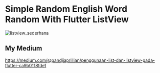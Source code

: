 # Simple Random English Word Random With Flutter ListView

![listview_sederhana](https://user-images.githubusercontent.com/54461403/82185155-feb5a680-9912-11ea-8bbb-bbf4963d7c6e.gif)

## My Medium
https://medium.com/@pandjiaprillian/penggunaan-list-dan-listview-pada-flutter-ca9b0118fde1
